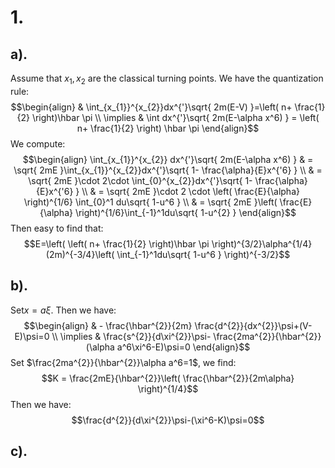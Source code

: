# 1.
## a).
Assume that $x_{1},x_{2}$ are the classical turning points. We have the quantization rule:
$$\begin{align}
 & \int_{x_{1}}^{x_{2}}dx^{'}\sqrt{ 2m(E-V) }=\left( n+ \frac{1}{2} \right)\hbar \pi \\
\implies  & \int dx^{'}\sqrt{ 2m(E-\alpha x^6) } = \left(  n+ \frac{1}{2} \right) \hbar \pi
\end{align}$$
We compute:
$$\begin{align}
  \int_{x_{1}}^{x_{2}} dx^{'}\sqrt{ 2m(E-\alpha x^6) } & = \sqrt{ 2mE }\int_{x_{1}}^{x_{2}}dx^{'}\sqrt{ 1- \frac{\alpha}{E}x^{'6} } \\
 & = \sqrt{ 2mE }\cdot 2\cdot \int_{0}^{x_{2}}dx^{'}\sqrt{ 1- \frac{\alpha}{E}x^{'6} } \\
 & = \sqrt{ 2mE }\cdot 2 \cdot \left(  \frac{E}{\alpha} \right)^{1/6} \int_{0}^1 du\sqrt{ 1-u^6 }  \\
 & = \sqrt{ 2mE }\left(  \frac{E}{\alpha} \right)^{1/6}\int_{-1}^1du\sqrt{ 1-u^{2} }
\end{align}$$
Then easy to find that:
$$E=\left( \left( n+ \frac{1}{2} \right)\hbar \pi \right)^{3/2}\alpha^{1/4}(2m)^{-3/4}\left( \int_{-1}^1du\sqrt{ 1-u^6 } \right)^{-3/2}$$
## b).
Set$x=a\xi$. Then we have:
$$\begin{align}
 & - \frac{\hbar^{2}}{2m} \frac{d^{2}}{dx^{2}}\psi+(V-E)\psi=0 \\
\implies & \frac{s^{2}}{d\xi^{2}}\psi- \frac{2ma^{2}}{\hbar^{2}}(\alpha a^6\xi^6-E)\psi=0
\end{align}$$
Set $\frac{2ma^{2}}{\hbar^{2}}\alpha a^6=1$, we find:
$$K = \frac{2mE}{\hbar^{2}}\left(  \frac{\hbar^{2}}{2m\alpha} \right)^{1/4}$$
Then we have:
$$\frac{d^{2}}{d\xi^{2}}\psi-(\xi^6-K)\psi=0$$
## c).
